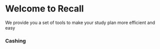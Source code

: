 # Welcome to Recall 
We provide you a set of tools to make your study plan more efficient and easy 



### Cashing 